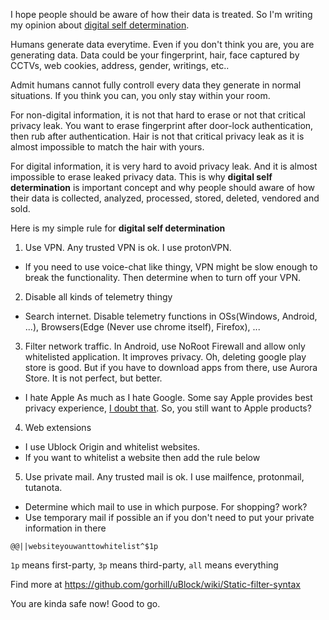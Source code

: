 I hope people should be aware of how their data is treated. So I'm writing my opinion about [digital self determination](https://en.wikipedia.org/wiki/Digital_self-determination).

Humans generate data everytime. Even if you don't think you are, you are generating data. Data could be your fingerprint, hair, face captured by CCTVs, web cookies, address, gender, writings, etc..

Admit humans cannot fully controll every data they generate in normal situations. If you think you can, you only stay within your room.

For non-digital information, it is not that hard to erase or not that critical privacy leak. You want to erase fingerprint after door-lock authentication, then rub after authentication. Hair is not that critical privacy leak as it is almost impossible to match the hair with yours.

For digital information, it is very hard to avoid privacy leak. And it is almost impossible to erase leaked privacy data. This is why **digital self determination** is important concept and why people should aware of how their data is collected, analyzed, processed, stored, deleted, vendored and sold.

Here is my simple rule for **digital self determination**


1. Use VPN. Any trusted VPN is ok. I use protonVPN.
  - If you need to use voice-chat like thingy, VPN might be slow enough to break the functionality. Then determine when to turn off your VPN.
2. Disable all kinds of telemetry thingy
  - Search internet. Disable telemetry functions in OSs(Windows, Android, ...), Browsers(Edge (Never use chrome itself), Firefox), ...
3. Filter network traffic. In Android, use NoRoot Firewall and allow only whitelisted application. It improves privacy. Oh, deleting google play store is good. But if you have to download apps from there, use Aurora Store. It is not perfect, but better.
  - I hate Apple As much as I hate Google. Some say Apple provides best privacy experience, [I doubt that](https://www.washingtonpost.com/technology/2020/12/29/lens-technology-apple-uighur/). So, you still want to Apple products?
4. Web extensions
  - I use Ublock Origin and whitelist websites.
  - If you want to whitelist a website then add the rule below
5. Use private mail. Any trusted mail is ok. I use mailfence, protonmail, tutanota.
  - Determine which mail to use in which purpose. For shopping? work?
  - Use temporary mail if possible an if you don't need to put your private information in there

`@@||websiteyouwanttowhitelist^$1p`

`1p` means first-party, `3p` means third-party, `all` means everything

Find more at [https://github.com/gorhill/uBlock/wiki/Static-filter-syntax
](https://github.com/gorhill/uBlock/wiki/Static-filter-syntax#extended-syntax)

You are kinda safe now! Good to go.

